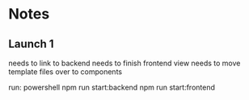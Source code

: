 # Notes

## Launch 1

needs to link to backend
needs to finish frontend view
needs to move template files over to components

run:
powershell
npm run start:backend
npm run start:frontend
